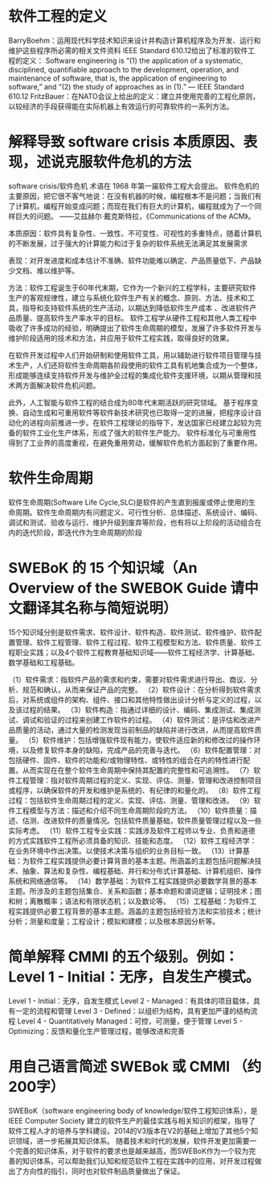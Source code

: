 # 软件工程的定义

BarryBoehm：运用现代科学技术知识来设计并构造计算机程序及为开发、运行和维护这些程序所必需的相关文件资料
IEEE Standard 610.12给出了标准的软件工程的定义：
Software engineering is “(1) the application of a systematic, disciplined, quantifiable approach to the development, operation, and maintenance of software, that is, the application of engineering to software,” and “(2) the study of approaches as in (1).” –– IEEE Standard 610.12
FritzBauer：在NATO会议上给出的定义：建立并使用完善的工程化原则，以较经济的手段获得能在实际机器上有效运行的可靠软件的一系列方法。

# 解释导致 software crisis 本质原因、表现，述说克服软件危机的方法

software crisis/软件危机 术语在 1968 年第一届软件工程大会提出。
软件危机的主要原因，把它很不客气地说：在没有机器的时候，编程根本不是问题；当我们有了计算机，编程开始变成问题；而现在我们有巨大的计算机，编程就成为了一个同样巨大的问题。
——艾兹赫尔·戴克斯特拉，《Communications of the ACM》。

本质原因：软件具有复杂性、一致性、不可变性、可视性的多重特点，随着计算机的不断发展，过于强大的计算能力和过于复杂的软件系统无法满足其发展需求

表现：对开发进度和成本估计不准确、软件功能难以确定、产品质量低下、产品缺少文档、难以维护等。

方法：软件工程诞生于60年代末期，它作为一个新兴的工程学科，主要研究软件生产的客观规律性，建立与系统化软件生产有关的概念、原则、方法、技术和工具，指导和支持软件系统的生产活动，以期达到降低软件生产成本 、改进软件产品质量、提高软件生产率水平的目标。 软件工程学从硬件工程和其他人类工程中吸收了许多成功的经验，明确提出了软件生命周期的模型，发展了许多软件开发与维护阶段适用的技术和方法，并应用于软件工程实践，取得良好的效果。

在软件开发过程中人们开始研制和使用软件工具，用以辅助进行软件项目管理与技术生产，人们还将软件生命周期各阶段使用的软件工具有机地集合成为一个整体，形成能够连续支持软件开发与维护全过程的集成化软件支援环境，以期从管理和技术两方面解决软件危机问题。

此外，人工智能与软件工程的结合成为80年代末期活跃的研究领域。 基于程序变换、自动生成和可重用软件等软件新技术研究也已取得一定的进展，把程序设计自动化的进程向前推进一步。在软件工程理论的指导下，发达国家已经建立起较为完备的软件工业化生产体系，形成了强大的软件生产能力。 软件标准化与可重用性得到了工业界的高度重视，在避免重用劳动，缓解软件危机方面起到了重要作用。 

# 软件生命周期

软件生命周期(Software Life Cycle,SLC)是软件的产生直到报废或停止使用的生命周期。软件生命周期内有问题定义、可行性分析、总体描述、系统设计、编码、调试和测试、验收与运行、维护升级到废弃等阶段，也有将以上阶段的活动组合在内的迭代阶段，即迭代作为生命周期的阶段 

# SWEBoK 的 15 个知识域（An Overview of the SWEBOK Guide 请中文翻译其名称与简短说明）

15个知识域分别是软件需求、软件设计、软件构造、软件测试、软件维护、软件配置管理、软件工程管理、软件工程过程、软件工程模型和方法、软件质量、软件工程职业实践；以及4个软件工程教育基础知识域――软件工程经济学、计算基础、数学基础和工程基础。

（1）软件需求：指软件产品的需求和约束，需要对软件需求进行导出、商议、分析、规范和确认，从而来保证产品的完整。
（2）软件设计：在分析得到软件需求后，对系统或组件的架构、组件、接口和其他特性做出设计分析与定义的过程，以及该过程的结果。
（3）软件构造：指通过详细的设计、编码、集成测试、集成测试、调试和验证的过程来创建工作软件的过程。
（4）软件测试：是评估和改进产品质量的活动，通过大量的检测发现当前制品的缺陷并进行改进，从而提高软件质量。
（5）软件维护：包括增强软件现有能力，使软件适应新的和修改过的操作环境，以及修复软件本身的缺陷，完成产品的完善与迭代。
（6）软件配置管理：对包括硬件、固件、软件的功能和/或物理特性、或特性的组合在内的特性进行配置。从而实现在在整个软件生命周期中保持其配置的完整性和可追溯性。
（7）软件工程管理：指对软件周期过程的定义、实现、评估、测量、管理和改进控制项目或程序，以确保软件的开发和维护是系统的、有纪律的和量化的。
（8）软件工程过程：包括软件生命周期过程的定义、实现、评估、测量、管理和改进。
（9）软件工程模型与方法：描述和介绍不同生命周期阶段的方法。
（10）软件质量：描述、估测、改进软件的质量情况。包括软件质量基础，软件质量管理过程以及一些实际考虑。
（11）软件工程专业实践：实践涉及软件工程师以专业、负责和道德的方式实践软件工程所必须具备的知识、技能和态度。
（12）软件工程经济学：在业务环境中作出决策。以使技术决策与组织的业务目标一致。
（13）计算基础：为软件工程实践提供必要计算背景的基本主题。所涵盖的主题包括问题解决技术、抽象、算法和复杂性、编程基础、并行和分布式计算基础、计算机组织、操作系统和网络通信等。
（14）数学基础：为软件工程实践提供必要数学背景的基本主题。所涉及的主题包括集合、关系和函数；基本命题和谓词逻辑；证明技术；图和树；离散概率；语法和有限状态机；以及数论等。
（15）工程基础：为软件工程实践提供必要工程背景的基本主题。涵盖的主题包括经验方法和实验技术；统计分析；测量和度量；工程设计；模拟和建模；以及根本原因分析等。

 

# 简单解释 CMMI 的五个级别。例如：Level 1 - Initial：无序，自发生产模式。

Level 1 - Initial：无序，自发生模式
Level 2 - Managed：有具体的项目载体，具有一定的流程和管理
Level 3 - Defined：以组织为结构，具有更加严谨的结构流程
Level 4 - Quantitatively Managed：可控，可测量，便于管理
Level 5 - Optimizing：反馈和量化生产管理过程，能够改进和完善


# 用自己语言简述 SWEBok 或 CMMI （约200字）

SWEBoK（software engineering body of knowledge/软件工程知识体系），是IEEE Computer Society 建立的软件生产的最佳实践与相关知识的框架，指导了软件工程人才的培养与学科建设。2014的V3版本在V2的基础上增加了其他5个知识领域，进一步拓展其知识体系。
随着技术和时代的发展，软件开发更加需要一个完善的知识体系，对于软件的要求也是越来越高，而SWEBoK作为一个较为完善的知识体系，可以帮助我们认知和规范软件工程在实践中的应用，对开发过程做出了方向性的指引，同时也对软件制品质量做出了保证。
